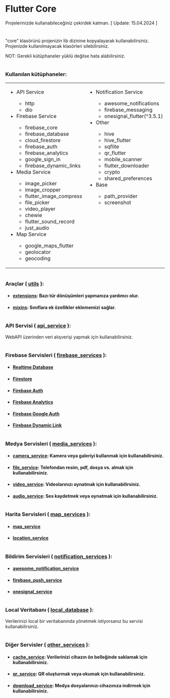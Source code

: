 # Flutter Core

Projelerinizde kullanabileceğiniz çekirdek katman. [ Update: 15.04.2024 ]

#

"core" klasörünü projenizin lib dizinine kopyalayarak kullanabilirsiniz. Projenizde kullanılmayacak klasörleri silebilirsiniz.

NOT: Gerekli kütüphaneler yüklü değilse hata alabilirsiniz.

#

### Kullanılan kütüphaneler:

<table>
  <tr valign="top">
    <td>
      <ul>
        <li>API Service</li>
        <ul>
          <li>http</li>
          <li>dio</li>
        </ul>
        <li>Firebase Service</li>
        <ul>
          <li>firebase_core</li>
          <li>firebase_database</li>
          <li>cloud_firestore</li>
          <li>firebase_auth</li>
          <li>firebase_analytics</li>
          <li>google_sign_in</li>
          <li>firebase_dynamic_links</li>
        </ul>
        <li>Media Service</li>
        <ul>
          <li>image_picker</li>
          <li>image_cropper</li>
          <li>flutter_image_compress</li>
          <li>file_picker</li>
          <li>video_player</li>
          <li>chewie</li>
          <li>flutter_sound_record</li>
          <li>just_audio</li>
        </ul>
        <li>Map Service</li>
        <ul>
          <li>google_maps_flutter</li>
          <li>geolocator</li>
          <li>geocoding</li>
        </ul>
      </ul>
    </td>
    <td>
      <ul>
        <li>Notification Service</li>
        <ul>
          <li>awesome_notifications</li>
          <li>firebase_messaging</li>
          <li>onesignal_flutter(^3.5.1)</li>
        </ul>
        <li>Other</li>
        <ul>
          <li>hive</li>
          <li>hive_flutter</li>
          <li>sqflite</li>
          <li>qr_flutter</li>
          <li>mobile_scanner</li>
          <li>flutter_downloader</li>
          <li>crypto</li>
          <li>shared_preferences</li>
        </ul>
        <li>Base</li>
        <ul>
          <li>path_provider</li>
          <li>screenshot</li>
        </ul>
      </ul>
    </td>
  </tr>
</table>

#

### Araçlar ( [utils](https://github.com/cihatyalman/flutter_core/tree/master/lib/core/utils) ):

- #### [extensions](https://github.com/cihatyalman/flutter_core/tree/master/lib/core/utils/extensions.dart): Bazı tür dönüşümleri yapmanıza yardımcı olur.
- #### [mixins](https://github.com/cihatyalman/flutter_core/tree/master/lib/core/utils/mixins): Sınıflara ek özellikler eklememizi sağlar.

#

### API Servisi ( [api_service](https://github.com/cihatyalman/flutter_core/tree/master/lib/core/api_service) ):

WebAPI üzerinden veri alışverişi yapmak için kullanabilirsiniz.

#

### Firebase Servisleri ( [firebase_services](https://github.com/cihatyalman/flutter_core/tree/master/lib/core/firebase_services) ):

- #### [Realtime Database](https://github.com/cihatyalman/flutter_core/tree/master/lib/core/firebase_services/firebase_database_service.dart)
- #### [Firestore](https://github.com/cihatyalman/flutter_core/tree/master/lib/core/firebase_services/firebase_firestore_service.dart)
- #### [Firebase Auth](https://github.com/cihatyalman/flutter_core/tree/master/lib/core/firebase_services/firebase_auth_service.dart)
- #### [Firebase Analytics](https://github.com/cihatyalman/flutter_core/tree/master/lib/core/firebase_services/firebase_analytics_service.dart)
- #### [Firebase Google Auth](https://github.com/cihatyalman/flutter_core/tree/master/lib/core/firebase_services/firebase_google_auth_service.dart)
- #### [Firebase Dynamic Link](https://github.com/cihatyalman/flutter_core/tree/master/lib/core/firebase_services/firebase_dynamic_link_service.dart)

#

### Medya Servisleri ( [media_services](https://github.com/cihatyalman/flutter_core/tree/master/lib/core/media_services) ):

- #### [camera_service](https://github.com/cihatyalman/flutter_core/tree/master/lib/core/media_services/camera_service.dart): Kamera veya galeriyi kullanmak için kullanabilirsiniz.
- #### [file_service](https://github.com/cihatyalman/flutter_core/tree/master/lib/core/media_services/file_service.dart): Telefondan resim, pdf, dosya vs. almak için kullanabilirsiniz.
- #### [video_service](https://github.com/cihatyalman/flutter_core/tree/master/lib/core/media_services/video_service.dart): Videolarınızı oynatmak için kullanabilirsiniz.
- #### [audio_service](https://github.com/cihatyalman/flutter_core/tree/master/lib/core/media_services/audio_service.dart): Ses kaydetmek veya oynatmak için kullanabilirsiniz.

#

### Harita Servisleri ( [map_services](https://github.com/cihatyalman/flutter_core/tree/master/lib/core/map_services) ):

- #### [map_service](https://github.com/cihatyalman/flutter_core/tree/master/lib/core/map_services/map_service.dart)
- #### [location_service](https://github.com/cihatyalman/flutter_core/tree/master/lib/core/map_services/location_service.dart)

#

### Bildirim Servisleri ( [notification_services](https://github.com/cihatyalman/flutter_core/tree/master/lib/core/notification_services) ):

- #### [awesome_notification_service](https://github.com/cihatyalman/flutter_core/tree/master/lib/core/notification_services/awesome_notification_service.dart)
- #### [firebase_push_service](https://github.com/cihatyalman/flutter_core/tree/master/lib/core/notification_services/firebase_push_service.dart)
- #### [onesignal_service](https://github.com/cihatyalman/flutter_core/tree/master/lib/core/notification_services/onesignal_service.dart)

#

### Local Veritabanı ( [local_database](https://github.com/cihatyalman/flutter_core/tree/master/lib/core/local_database) ):

Verilerinizi local bir veritabanında yönetmek istiyorsanız bu servisi kullanabilirsiniz.

#

### Diğer Servisler ( [other_services](https://github.com/cihatyalman/flutter_core/tree/master/lib/core/other_services) ):

- #### [cache_service](https://github.com/cihatyalman/flutter_core/tree/master/lib/core/other_services/cache_service.dart): Verilerinizi cihazın ön belleğinde saklamak için kullanabilirsiniz.
- #### [qr_service](https://github.com/cihatyalman/flutter_core/tree/master/lib/core/other_services/qr_service.dart): QR oluşturmak veya okumak için kullanabilirsiniz.
- #### [download_service](https://github.com/cihatyalman/flutter_core/tree/master/lib/core/other_services/download_service.dart): Medya dosyalarınızı cihazınıza indirmek için kullanabilirsiniz.

#
